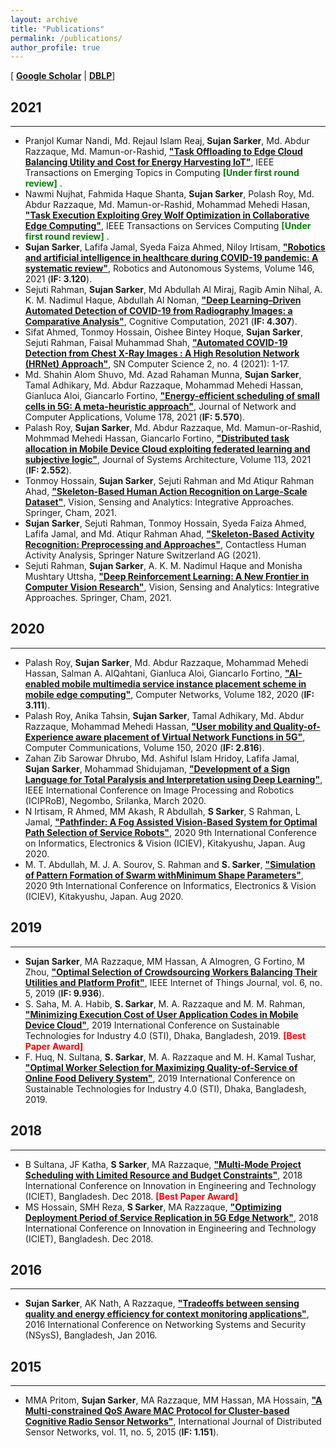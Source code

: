 ```yaml
---
layout: archive
title: "Publications"
permalink: /publications/
author_profile: true
---
```


[ [**Google Scholar**](https://scholar.google.com/citations?hl=en&user=uCSts6gAAAAJ&view_op=list_works&sortby=pubdate) \| [**DBLP**](https://dblp.org/pid/183/5530.html)]

## 2021
-----------
* Pranjol Kumar Nandi, Md. Rejaul Islam Reaj, **Sujan Sarker**, Md. Abdur Razzaque, Md. Mamun-or-Rashid, [**"Task Offloading to Edge Cloud Balancing Utility and Cost for Energy Harvesting IoT"**](#), IEEE Transactions on Emerging Topics in Computing <span style ="color:Green"> **[Under first round review]** </span>.
* Nawmi Nujhat, Fahmida Haque Shanta, **Sujan Sarker**, Polash Roy, Md. Abdur Razzaque, Md. Mamun-or-Rashid, Mohammad Mehedi Hasan, [**"Task Execution Exploiting Grey Wolf Optimization in Collaborative Edge Computing"**](#), IEEE Transactions on Services Computing <span style ="color:Green"> **[Under first round review]** </span>.
* **Sujan Sarker**, Lafifa Jamal, Syeda Faiza Ahmed, Niloy Irtisam, [**"Robotics and artificial intelligence in healthcare during COVID-19 pandemic: A systematic review"**](https://www.sciencedirect.com/science/article/pii/S0921889021001871), Robotics and Autonomous Systems, Volume 146, 2021 (**IF: 3.120**).
* Sejuti Rahman, **Sujan Sarker**, Md Abdullah Al Miraj, Ragib Amin Nihal, A. K. M. Nadimul Haque, Abdullah Al Noman, [**"Deep Learning–Driven Automated Detection of COVID-19 from Radiography Images: a Comparative Analysis"**](https://link.springer.com/article/10.1007/s12559-020-09779-5), Cognitive Computation, 2021 (**IF: 4.307**).
* Sifat Ahmed, Tonmoy Hossain, Oishee Bintey Hoque, **Sujan Sarker**, Sejuti Rahman, Faisal Muhammad Shah, [**"Automated COVID-19 Detection from Chest X-Ray Images : A High Resolution Network (HRNet) Approach"**](https://link.springer.com/article/10.1007/s42979-021-00690-w), SN Computer Science 2, no. 4 (2021): 1-17.
* Md. Shahin Alom Shuvo, Md. Azad Rahaman Munna, **Sujan Sarker**, Tamal Adhikary, Md. Abdur Razzaque, Mohammad Mehedi Hassan, Gianluca Aloi, Giancarlo Fortino, [**"Energy-efficient scheduling of small cells in 5G: A meta-heuristic approach"**](https://www.sciencedirect.com/science/article/abs/pii/S1084804521000138), Journal of Network and Computer Applications, Volume 178, 2021 (**IF: 5.570**).
*  Palash Roy, **Sujan Sarker**, Md. Abdur Razzaque, Md. Mamun-or-Rashid, Mohmmad Mehedi Hassan, Giancarlo Fortino, [**"Distributed task allocation in Mobile Device Cloud exploiting federated learning and subjective logic"**](https://www.sciencedirect.com/science/article/abs/pii/S1084804521000138), Journal of Systems Architecture, Volume 113, 2021 (**IF: 2.552**).
*  Tonmoy Hossain, **Sujan Sarker**, Sejuti Rahman and Md Atiqur Rahman Ahad, [**"Skeleton-Based Human Action Recognition on Large-Scale Dataset"**](https://link.springer.com/chapter/10.1007/978-3-030-75490-7_5), Vision, Sensing and Analytics: Integrative Approaches. Springer, Cham, 2021. 
* **Sujan Sarker**, Sejuti Rahman, Tonmoy Hossain, Syeda Faiza Ahmed, Lafifa Jamal, and Md. Atiqur Rahman Ahad, [**"Skeleton-Based Activity Recognition: Preprocessing and Approaches"**](https://link.springer.com/chapter/10.1007\%2F978-3-030-68590-4_2), Contactless Human Activity Analysis, Springer Nature Switzerland AG (2021). 
* Sejuti Rahman, **Sujan Sarker**, A. K. M. Nadimul Haque and Monisha Mushtary Uttsha, [**"Deep Reinforcement Learning: A New Frontier in Computer Vision Research"**](https://link.springer.com/chapter/10.1007/978-3-030-75490-7_2), Vision, Sensing and Analytics: Integrative Approaches. Springer, Cham, 2021. 

## 2020
-----------
* Palash Roy, **Sujan Sarker**, Md. Abdur Razzaque, Mohammad Mehedi Hassan, Salman A. AlQahtani, Gianluca Aloi, Giancarlo Fortino, [**"AI-enabled mobile multimedia service instance placement scheme in mobile edge computing"**](https://www.sciencedirect.com/science/article/abs/pii/S1389128620312160), Computer Networks, Volume 182, 2020 (**IF:  3.111**). 
* Palash Roy, Anika Tahsin, **Sujan Sarker**, Tamal Adhikary, Md. Abdur Razzaque, Mohammad Mehedi Hassan, [**"User mobility and Quality-of-Experience aware placement of Virtual Network Functions in 5G"**](https://www.sciencedirect.com/science/article/abs/pii/S0140366419314227), Computer Communications, Volume 150, 2020 (**IF:  2.816**). 
* Zahan Zib Sarowar Dhrubo, Md. Ashiful Islam Hridoy, Lafifa Jamal, **Sujan Sarker**, Mohammad Shidujaman, [**"Development of a Sign Language for Total Paralysis and Interpretation using Deep Learning"**](https://ieeexplore.ieee.org/abstract/document/9367362), IEEE International Conference on Image Processing and Robotics (ICIPRoB), Negombo, Srilanka, March 2020.
* N Irtisam, R Ahmed, MM Akash, R Abdullah, **S Sarker**, S Rahman, L Jamal, [**"Pathfinder: A Fog Assisted Vision-Based System for Optimal Path Selection of Service Robots"**](https://ieeexplore.ieee.org/abstract/document/9306573), 2020 9th International Conference on Informatics, Electronics \& Vision (ICIEV), Kitakyushu, Japan. Aug 2020.
* M. T. Abdullah, M. J. A. Sourov, S. Rahman and **S. Sarker**, [**"Simulation of Pattern Formation of Swarm withMinimum Shape Parameters"**](https://ieeexplore.ieee.org/abstract/document/9306556), 2020 9th International Conference on Informatics, Electronics \& Vision (ICIEV), Kitakyushu, Japan. Aug 2020.

## 2019
-----------
* **Sujan Sarker**, MA Razzaque, MM Hassan, A Almogren, G Fortino, M Zhou, [**"Optimal Selection of Crowdsourcing Workers Balancing Their Utilities and Platform Profit"**](https://ieeexplore.ieee.org/abstract/document/8731644), IEEE Internet of Things Journal, vol. 6, no. 5, 2019 (**IF:  9.936**). 
*  S. Saha, M. A. Habib, **S. Sarkar**, M. A. Razzaque and M. M. Rahman, [**"Minimizing Execution Cost of User Application Codes in Mobile Device Cloud"**](https://ieeexplore.ieee.org/abstract/document/9067996), 2019 International Conference on Sustainable Technologies for Industry 4.0 (STI), Dhaka, Bangladesh, 2019. <span style="color:Red"> **[Best Paper Award]** </span>
*  F. Huq, N. Sultana, **S. Sarkar**, M. A. Razzaque and M. H. Kamal Tushar, [**"Optimal Worker Selection for Maximizing Quality-of-Service of Online Food Delivery System"**](https://ieeexplore.ieee.org/abstract/document/9068059), 2019 International Conference on Sustainable Technologies for Industry 4.0 (STI), Dhaka, Bangladesh, 2019. 

## 2018
-----------  
*  B Sultana, JF Katha, **S Sarker**, MA Razzaque, [**"Multi-Mode Project Scheduling with Limited Resource and Budget Constraints"**](https://ieeexplore.ieee.org/abstract/document/8660864), 2018 International Conference on Innovation in Engineering and Technology (ICIET), Bangladesh. Dec 2018. <span style="color:Red"> **[Best Paper Award]** </span>
*  MS Hossain, SMH Reza, **S Sarker**, MA Razzaque, [**"Optimizing Deployment Period of Service Replication in 5G Edge Network"**](https://ieeexplore.ieee.org/abstract/document/8660902), 2018 International Conference on Innovation in Engineering and Technology (ICIET), Bangladesh. Dec 2018.

## 2016
-----------
* **Sujan Sarker**,  AK Nath, A Razzaque, [**"Tradeoffs between sensing quality and energy efficiency for context monitoring applications"**](https://ieeexplore.ieee.org/abstract/document/7400699), 2016 International Conference on Networking Systems and Security (NSysS), Bangladesh, Jan 2016.

## 2015
-----------
* MMA Pritom, **Sujan Sarker**, MA Razzaque, MM Hassan, MA Hossain, [**"A Multi-constrained QoS Aware MAC Protocol for Cluster-based Cognitive Radio Sensor Networks"**](https://journals.sagepub.com/doi/full/10.1155/2015/262871), International Journal of Distributed Sensor Networks, vol. 11, no. 5, 2015 (**IF:  1.151**). 

<br/>
